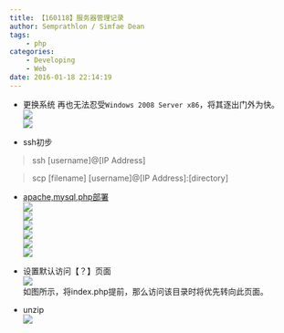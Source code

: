 ```yaml
---
title: 【160118】服务器管理记录
author: Semprathlon / Simfae Dean
tags:
	- php
categories:
	- Developing
	- Web
date: 2016-01-18 22:14:19
---
```

* 更换系统
再也无法忍受`Windows 2008 Server x86`，将其逐出门外为快。  
![](/blog/uploads/2016/01/QQ20160118-0.png)  
![](/blog/uploads/2016/01/QQ20160118-2.png)  


* ssh初步  

> ssh [username]@[IP Address]

> scp [filename] [username]@[IP Address]:[directory]

* [apache,mysql,php部署](https://www.digitalocean.com/community/tutorials/how-to-install-linux-apache-mysql-php-lamp-stack-on-ubuntu-14-04)  
![](/blog/uploads/2016/01/Snip20160118_1.png)  
![](/blog/uploads/2016/01/Snip20160118_3.png)  
![](/blog/uploads/2016/01/Snip20160118_4.png)  
![](/blog/uploads/2016/01/Snip20160118_6.png)  
![](/blog/uploads/2016/01/Snip20160118_7.png)  
![](/blog/uploads/2016/01/Snip20160118_9.png)


* 设置默认访问【？】页面  
![](/blog/uploads/2016/01/Snip20160118_5.png)  
如图所示，将index.php提前，那么访问该目录时将优先转向此页面。

* unzip  
![](/blog/uploads/2016/01/Snip20160118_11.png) 